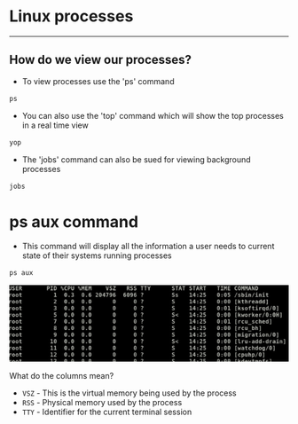 # Linux processes 

************************************
## How do we view our processes?

* To view processes use the 'ps' command 

```python
ps
```

* You can also use the 'top' command which will show the top processes in a real time view

```python
yop
```

* The 'jobs' command can also be sued for viewing background processes 

```python
jobs
```

# ps aux command

* This command will display all the information a user needs to current state of their systems running processes

```python
ps aux
```
![88.jpg](..%2Fpictures%2F88.jpg)

What do the columns mean?

* ```VSZ``` - This is the virtual memory being used by the process 
* ```RSS``` - Physical memory used by the process 
* ```TTY``` - Identifier for the current terminal session 